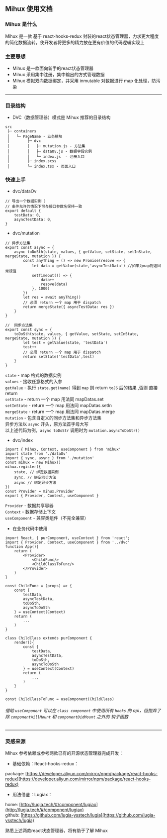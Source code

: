 ## Mihux 使用文档

### Mihux 是什么

Mihux 是一款 基于 react-hooks-redux 封装的react状态管理器，力求更大程度的简化数据流转，使开发者将更多的精力放在更有价值的代码逻辑实现上

### 主要思想
- Mihux 是一款面向新手的react状态管理器
- Mihux 采用集中注册，集中输出的方式管理数据
- Mihux 模拟双向数据绑定，并采用 inmutable 对数据进行 map 化处理，防污染

---

### 目录结构

- DVC（数据管理器）模式是 Mihux 推荐的目录结构

```
src
 ├─ containers
 │   └─ PageName - 业务模块
 │        ├─ dvc
 │        │   ├─ mutation.js - 方法集
 │        │   ├─ dataOv.js - 数据字段实例
 │        │   └─ index.js  - 注册入口
 │        ├─ index.scss
 │        └─ index.tsx - 页面入口 
```

### 快速上手

- dvc/dataOv

```
// 导出一个数据实例（
// 条件允许的情况下可与接口参数名保持一致
export default {
    testData: 0,
    asyncTestData: 0,
}
```

- dvc/mutation

```
// 异步方法集
export const async = {
    async toDoSth(state, values, { getValue, setState, setInState, mergeState, mutation }) {
        const anyThing = () => new Promise(resove => {
            let data = getValue(state,'asyncTestData') //如果为map则返回常规值
            setTimeout(() => {
                data++
                resove(data)
            }, 1000)
        })
        let res = await anyThing()
        // 必须 return 一个 map 用于 dispatch
        return mergeState({ asyncTestData: res })
    }
}

//  同步方法集
export const sync = {
    toDoSth(state, values, { getValue, setState, setInState, mergeState, mutation }) {
        let test = getValue(state, 'testData')
        test++
        // 必须 return 一个 map 用于 dispatch
        return setState('testData',test)
    }
}
```
`state` - map 格式的数据实例  
`values` - 接收任意格式的入参  
`getValue` - 执行 `state.get(name)` 得到 `map` 则 return `toJS` 后的结果 ,否则 直接 return  
`setState` - return 一个 map 用法同 mapDatas.set  
`setInState` - return 一个 map 用法同 mapDatas.setIn  
`mergeState` - return 一个 map 用法同 mapDatas.merge  
`mutation` - 包含自定义的同步方法集和异步方法集  
异步方法以 `async` 开头，原方法首字母大写  
以上述代码为例，`async toDoStr`  调用时为 `mutation.asyncToDoStr()`  

- dvc/index

```
import { Mihux, Context, useComponent } from 'mihux'
import state from './dataOv'
import { sync, async } from './mutation'
const mihux = new Mihux()
mihux.register({
    state, // 绑定数据实例
    sync, // 绑定同步方法
    async // 绑定异步方法
})
const Provider = mihux.Provider
export { Provider, Context, useComponent }
```

`Provider` - 数据共享容器  
`Context` - 数据存储上下文  
`useComponent` - 兼容类组件（不完全兼容）  

- 在业务代码中使用

```
import React, { purComponent, useContext } from 'react';
import { Provider, Context, useComponent } from '../dvc'
function App(){
    return (
        <Provider>
            <ChildFunc/>
            <ChildClassToFunc/>
        </Provider>
    )
}

const ChildFunc = (props) => {
    const {
        testData,
        asyncTestData,
        toDoSth,
        asyncToDoSth
    } = useContext(Context)
    return (
        ...
    )
}

class ChildClass extends purComponent {
    render(){
        const {
            testData,
            asyncTestData,
            toDoSth,
            asyncToDoSth
        } = useContext(Context)
        return (
            ...
        )
    }
}

const ChildClassToFunc = useComponent(ChildClass)

```

###### 借助 `useComponent` 可以在 `class component` 中使用所有 `hooks` 的 api，但抛弃了除 `componentWillMount` 和 `componentDidMount` 之外的 钩子函数

---

### 灵感来源
Mihux 参考依赖或参考两款已有的开源状态管理器完成开发：

- 基础依赖：React-hooks-redux：

package: [https://developer.aliyun.com/mirror/npm/package/react-hooks-redux](https://developer.aliyun.com/mirror/npm/package/react-hooks-redux)

- 用法借鉴：Lugiax：

home: [http://lugia.tech/#/component/lugiax](http://lugia.tech/#/component/lugiax)  
github: [https://github.com/lugia-ysstech/lugia](https://github.com/lugia-ysstech/lugia)

熟悉上述两款react状态管理器，将有助于了解 Mihux
